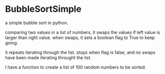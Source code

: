 # BubbleSortSimple
a simple bubble sort in python.

comparing two values in a list of numbers,
it swaps the values if left value is larger than right value.
when swaps, it sets a boolean flag to True to keep going.

it repeats iterating through the list.
stops when flag is false, and no swaps have been made iterating throught the list.

I have a function to create a list of 100 random numbers to be sorted.
